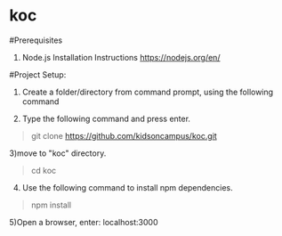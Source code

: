 # koc
#Prerequisites
1) Node.js 
Installation Instructions https://nodejs.org/en/

#Project Setup:
1) Create a folder/directory from command prompt, using the following command

2) Type the following command and press enter.
> git clone https://github.com/kidsoncampus/koc.git

3)move to "koc" directory.
> cd koc

4) Use the following command to install npm dependencies.
> npm install

5)Open a browser, enter:
localhost:3000
